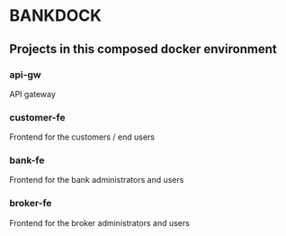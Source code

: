 # BANKDOCK

## Projects in this composed docker environment

### api-gw

API gateway

### customer-fe

Frontend for the customers / end users

### bank-fe

Frontend for the bank administrators and users

### broker-fe

Frontend for the broker administrators and users
